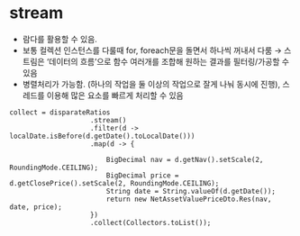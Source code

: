 # stream


- 람다를 활용할 수 있음.
- 보통 컬렉션 인스턴스를 다룰때 for, foreach문을 돌면서 하나씩 꺼내서 다룸 → 스트림은 ‘데이터의 흐름’으로 함수 여러개를 조합해 원하는 결과를 필터링/가공할 수 있음
- 병렬처리가 가능함. (하나의 작업을 둘 이상의 작업으로 잘게 나눠 동시에 진행), 스레드를 이용해 많은 요소를 빠르게 처리할 수 있음

```
collect = disparateRatios
                    .stream()
                    .filter(d -> localDate.isBefore(d.getDate().toLocalDate()))
                    .map(d -> {

                        BigDecimal nav = d.getNav().setScale(2, RoundingMode.CEILING);
                        BigDecimal price = d.getClosePrice().setScale(2, RoundingMode.CEILING);
                        String date = String.valueOf(d.getDate());
                        return new NetAssetValuePriceDto.Res(nav, date, price);
                    })
                    .collect(Collectors.toList());
```